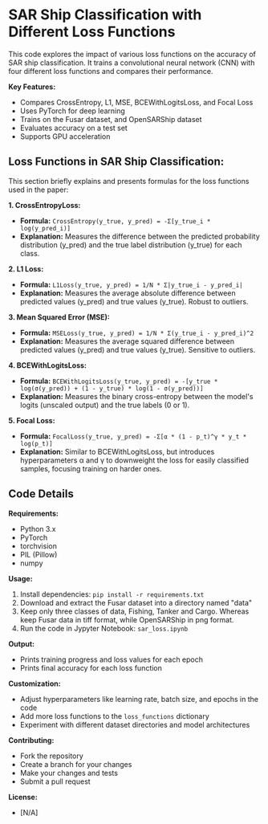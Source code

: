 # SAR Ship Classification with Different Loss Functions

This code explores the impact of various loss functions on the accuracy of SAR ship classification. It trains a convolutional neural network (CNN) with four different loss functions and compares their performance.

**Key Features:**

- Compares CrossEntropy, L1, MSE, BCEWithLogitsLoss, and Focal Loss
- Uses PyTorch for deep learning
- Trains on the Fusar dataset, and OpenSARShip dataset
- Evaluates accuracy on a test set
- Supports GPU acceleration

## Loss Functions in SAR Ship Classification: 

This section briefly explains and presents formulas for the loss functions used in the paper:

**1. CrossEntropyLoss:**

* **Formula:** `CrossEntropy(y_true, y_pred) = -Σ[y_true_i * log(y_pred_i)]`
* **Explanation:** Measures the difference between the predicted probability distribution (y_pred) and the true label distribution (y_true) for each class.

**2. L1 Loss:**

* **Formula:** `L1Loss(y_true, y_pred) = 1/N * Σ|y_true_i - y_pred_i|`
* **Explanation:** Measures the average absolute difference between predicted values (y_pred) and true values (y_true). Robust to outliers.

**3. Mean Squared Error (MSE):**

* **Formula:** `MSELoss(y_true, y_pred) = 1/N * Σ(y_true_i - y_pred_i)^2`
* **Explanation:** Measures the average squared difference between predicted values (y_pred) and true values (y_true). Sensitive to outliers.

**4. BCEWithLogitsLoss:**

* **Formula:** `BCEWithLogitsLoss(y_true, y_pred) = -[y_true * log(σ(y_pred)) + (1 - y_true) * log(1 - σ(y_pred))]`
* **Explanation:** Measures the binary cross-entropy between the model's logits (unscaled output) and the true labels (0 or 1).

**5. Focal Loss:**

* **Formula:** `FocalLoss(y_true, y_pred) = -Σ[α * (1 - p_t)^γ * y_t * log(p_t)]`
* **Explanation:** Similar to BCEWithLogitsLoss, but introduces hyperparameters α and γ to downweight the loss for easily classified samples, focusing training on harder ones.

## Code Details 

**Requirements:**

- Python 3.x
- PyTorch
- torchvision
- PIL (Pillow)
- numpy

**Usage:**

1. Install dependencies: `pip install -r requirements.txt`
2. Download and extract the Fusar dataset into a directory named "data"
3. Keep only three classes of data, Fishing, Tanker and Cargo. Whereas keep Fusar data in tiff format, while OpenSARShip in png format.
4. Run the code in Jypyter Notebook: `sar_loss.ipynb`

**Output:**

- Prints training progress and loss values for each epoch
- Prints final accuracy for each loss function

**Customization:**

- Adjust hyperparameters like learning rate, batch size, and epochs in the code
- Add more loss functions to the `loss_functions` dictionary
- Experiment with different dataset directories and model architectures

**Contributing:**

- Fork the repository
- Create a branch for your changes
- Make your changes and tests
- Submit a pull request

**License:**

- [N/A]
